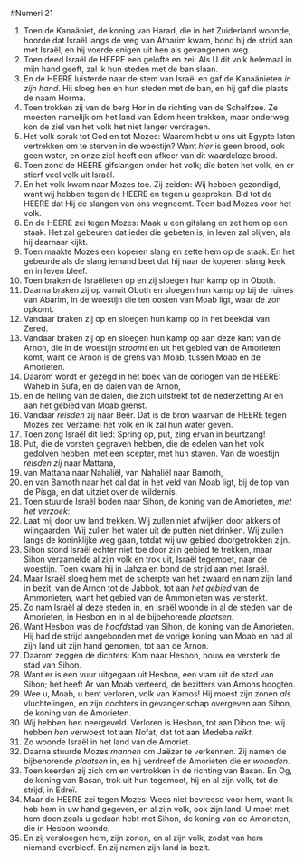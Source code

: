 #Numeri 21
1. Toen de Kanaäniet, de koning van Harad, die in het Zuiderland woonde, hoorde dat Israël langs de weg van Atharim kwam, bond hij de strijd aan met Israël, en hij voerde enigen uit hen als gevangenen weg.
2. Toen deed Israël de HEERE een gelofte en zei: Als U dit volk helemaal in mijn hand geeft, zal ik hun steden met de ban slaan.
3. En de HEERE luisterde naar de stem van Israël en gaf de Kanaänieten *in zijn hand*. Hij sloeg hen en hun steden met de ban, en hij gaf die plaats de naam Horma.
4. Toen trokken zij van de berg Hor in de richting van de Schelfzee. Ze moesten namelijk om het land van Edom heen trekken, maar onderweg kon de ziel van het volk het niet langer verdragen.
5. Het volk sprak tot God en tot Mozes: Waarom hebt u ons uit Egypte laten vertrekken om te sterven in de woestijn? Want *hier* is geen brood, ook geen water, en onze ziel heeft een afkeer van dit waardeloze brood.
6. Toen zond de HEERE gifslangen onder het volk; die beten het volk, en er stierf veel volk uit Israël.
7. En het volk kwam naar Mozes toe. Zij zeiden: Wij hebben gezondigd, want wij hebben tegen de HEERE en tegen u gesproken. Bid tot de HEERE dat Hij de slangen van ons wegneemt. Toen bad Mozes voor het volk.
8. En de HEERE zei tegen Mozes: Maak u een gifslang en zet hem op een staak. Het zal gebeuren dat ieder die gebeten is, in leven zal blijven, als hij daarnaar kijkt.
9. Toen maakte Mozes een koperen slang en zette hem op de staak. En het gebeurde als de slang iemand beet dat hij naar de koperen slang keek en in leven bleef.
10. Toen braken de Israëlieten op en zij sloegen hun kamp op in Oboth.
11. Daarna braken zij op vanuit Oboth en sloegen hun kamp op bij de ruïnes van Abarim, in de woestijn die ten oosten van Moab ligt, waar de zon opkomt.
12. Vandaar braken zij op en sloegen hun kamp op in het beekdal van Zered.
13. Vandaar braken zij op en sloegen hun kamp op aan deze kant van de Arnon, die in de woestijn *stroomt* en uit het gebied van de Amorieten komt, want de Arnon is de grens van Moab, tussen Moab en de Amorieten.
14. Daarom wordt er gezegd in het boek van de oorlogen van de HEERE: Waheb in Sufa, en de dalen van de Arnon, 
15. en de helling van de dalen, die zich uitstrekt tot de nederzetting Ar en aan het gebied van Moab grenst.
16. Vandaar *reisden* zij naar Beër. Dat is de bron waarvan de HEERE tegen Mozes zei: Verzamel het volk en Ik zal hun water geven.
17. Toen zong Israël dit lied: Spring op, put, zing ervan in beurtzang! 
18. Put, die de vorsten gegraven hebben, die de edelen van het volk gedolven hebben, met een scepter, met hun staven. Van de woestijn *reisden zij* naar Mattana,
19. van Mattana naar Nahaliël, van Nahaliël naar Bamoth,
20. en van Bamoth naar het dal dat in het veld van Moab ligt, bij de top van de Pisga, en dat uitziet over de wildernis.
21. Toen stuurde Israël boden naar Sihon, de koning van de Amorieten, *met het verzoek*:
22. Laat mij door uw land trekken. Wij zullen niet afwijken door akkers of wijngaarden. Wij zullen het water uit de putten niet drinken. Wij zullen langs de koninklijke weg gaan, totdat wij uw gebied doorgetrokken zijn.
23. Sihon stond Israël echter niet toe door zijn gebied te trekken, maar Sihon verzamelde al zijn volk en trok uit, Israël tegemoet, naar de woestijn. Toen kwam hij in Jahza en bond de strijd aan met Israël.
24. Maar Israël sloeg hem met de scherpte van het zwaard en nam zijn land in bezit, van de Arnon tot de Jabbok, tot aan *het gebied* van de Ammonieten, want het gebied van de Ammonieten was versterkt.
25. Zo nam Israël al deze steden in, en Israël woonde in al de steden van de Amorieten, in Hesbon en in al de bijbehorende *plaatsen*.
26. Want Hesbon was de *hoofd*stad van Sihon, de koning van de Amorieten. Hij had de strijd aangebonden met de vorige koning van Moab en had al zijn land uit zijn hand genomen, tot aan de Arnon.
27. Daarom zeggen de dichters: Kom naar Hesbon, bouw en versterk de stad van Sihon. 
28. Want er is een vuur uitgegaan uit Hesbon, een vlam uit de stad van Sihon; het heeft Ar van Moab verteerd, de bezitters van Arnons hoogten. 
29. Wee u, Moab, u bent verloren, volk van Kamos! Hij moest zijn zonen *als* vluchtelingen, en zijn dochters in gevangenschap overgeven aan Sihon, de koning van de Amorieten. 
30. Wij hebben hen neergeveld. Verloren is Hesbon, tot aan Dibon toe; wij hebben *hen* verwoest tot aan Nofat, dat tot aan Medeba *reikt*.
31. Zo woonde Israël in het land van de Amoriet.
32. Daarna stuurde Mozes *mannen* om Jaëzer te verkennen. Zij namen de bijbehorende *plaatsen* in, en hij verdreef de Amorieten die er *woonden*.
33. Toen keerden zij zich om en vertrokken in de richting van Basan. En Og, de koning van Basan, trok uit hun tegemoet, hij en al zijn volk, tot de strijd, in Edreï.
34. Maar de HEERE zei tegen Mozes: Wees niet bevreesd voor hem, want Ik heb hem in uw hand gegeven, en al zijn volk, ook zijn land. U moet met hem doen zoals u gedaan hebt met Sihon, de koning van de Amorieten, die in Hesbon woonde.
35. En zij versloegen hem, zijn zonen, en al zijn volk, zodat van hem niemand overbleef. En zij namen zijn land in bezit.
